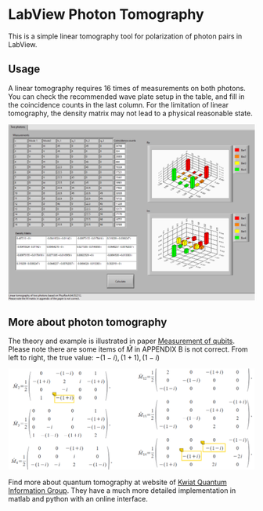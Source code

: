 # LabView Photon Tomography
This is a simple linear tomography tool for polarization of photon pairs in LabView.

## Usage

A linear tomography requires 16 times of measurements on both photons. You can check the recommended wave plate setup in the table, and fill in the coincidence counts in the last column. For the limitation of linear tomography, the density matrix may not lead to a physical reasonable state.



![Alt text](image.png)


## More about photon tomography
The theory and example is illustrated in paper [Measurement of qubits](https://journals.aps.org/pra/abstract/10.1103/PhysRevA.64.052312).
Please note there are some items of $\hat{M}$ in APPENDIX B is not correct.
From left to right, the true value: $-(1-i), (1+1), (1-i)$

![Alt text](matrix.png)

Find more about quantum tomography at website of  [Kwiat Quantum Information Group](http://research.physics.illinois.edu/QI/Photonics/Tomography/).
They have a much more detailed implementation in matlab and python with an online interface.